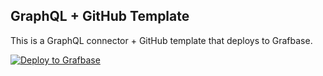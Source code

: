 ## GraphQL + GitHub Template

This is a GraphQL connector + GitHub template that deploys to Grafbase.

[![Deploy to Grafbase](https://grafbase.com/button)](https://app.grafbase.com/new?template=GitHub&source=https%3A%2F%2Fgithub.com%2Fgrafbase%2Fgrafbase%2Ftree%2Fmain%2Ftemplates%2Fgraphql-github)
